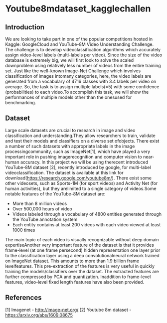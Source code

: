 # Youtube8mdataset_kagglechallen

## Introduction  <a name="introduction"></a>
We  are  looking  to  take  part  in  one  of  the  popular  competitions  hosted  in  Kaggle:  GoogleCloud  and  YouTube-8M  Video  Understanding  Challenge.  
The  challenge  is  to  develop  videoclassification algorithms which accurately assign video-level labels (multi-labels per video). Since the size of the video database is extremely big, we will first look to solve the scaled downproblem using relatively less number of videos from the entire training set. Just like the well–known Image-Net Challenge which involves  classification of images intomany categories, here, the video labels are generated from a vocabulary of 4716 classes with 3.4 labels per video on average. So, the task is to assign multiple labels(=5) with some confidence (probabilities) to each video.To accomplish this task, we will show the performances of multiple models other than the onesused for benchmarking.

## Dataset <a name="dataset"></a>
Large scale datasets are crucial to research in image and video classification and understanding.They allow researchers to train, validate and test their models and classifiers on a diverse set ofobjects. There exist a number of such datasets with appropriate labels in the image processingcommunity, such as ImageNet[1], which have played a very important role in pushing imagerecognition  and computer vision to near-human  accuracy. In this project we will be using therecent introduced YouTube-8M dataset [2], recently introduced by google, for multi-label videoclassification. The dataset is available at this link for download(https://research.google.com/youtube8m/). There exist some other videosets, such as Sports-1M (for sport videos) and Activity Net (for human activities), but they arelimited to a single category of videos.Some notable features of the YouTube-8M dataset are:

* More than 8 million videos
* Over 500,000 hours of video
* Videos labeled through a vocabulary of 4800 entities generated through the YouTube annotation system
* Each entity contains at least 200 videos with each video viewed at least 1000 times

The main topic of each video is visually recognizable without deep domain expertiseAnother very important feature of the dataset is that it provides frame-level (at one frame persecond) hidden representation one layer prior to the classification layer using a deep convolutionalneural network trained on ImageNet dataset. This amounts to more than 1.9 billion frame levelfeatures. This pre-extraction of the features is very useful in quickly training the models/classifiers
over  the  dataset.  The  extracted  features  are  further  compressed  by  PCA  and  quantization.  Inaddition to frame-level features, video-level fixed length features have also been provided.

## References <a name="references"></a>

[1] Imagenet - http://image-net.org/
[2] Youtube 8m dataset - https://arxiv.org/abs/1609.08675
